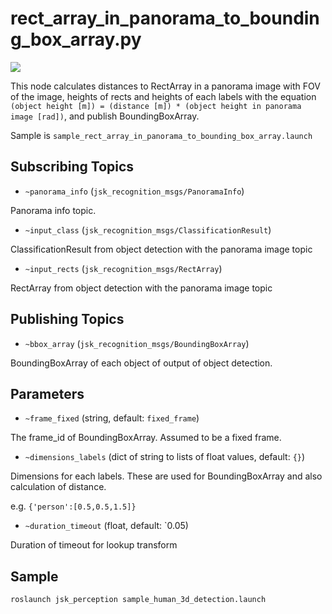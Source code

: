 # rect_array_in_panorama_to_bounding_box_array.py
![](images/rect_array_in_panorama_to_bounding_box_array.gif)

This node calculates distances to RectArray in a panorama image with FOV of the image, heights of rects and heights of each labels with the equation `(object height [m]) = (distance [m]) * (object height in panorama image [rad])`, and publish BoundingBoxArray.

Sample is `sample_rect_array_in_panorama_to_bounding_box_array.launch`

## Subscribing Topics

* `~panorama_info` (`jsk_recognition_msgs/PanoramaInfo`)

Panorama info topic.

* `~input_class` (`jsk_recognition_msgs/ClassificationResult`)

ClassificationResult from object detection with the panorama image topic

* `~input_rects` (`jsk_recognition_msgs/RectArray`)

RectArray from object detection with the panorama image topic

## Publishing Topics

* `~bbox_array` (`jsk_recognition_msgs/BoundingBoxArray`)

BoundingBoxArray of each object of output of object detection.

## Parameters

* `~frame_fixed` (string, default: `fixed_frame`)

The frame_id of BoundingBoxArray. Assumed to be a fixed frame.

* `~dimensions_labels` (dict of string to lists of float values, default: `{}`)

Dimensions for each labels. These are used for BoundingBoxArray and also calculation of distance.

e.g. `{'person':[0.5,0.5,1.5]}`

* `~duration_timeout` (float, default: `0.05)

Duration of timeout for lookup transform

## Sample

```bash
roslaunch jsk_perception sample_human_3d_detection.launch
```

